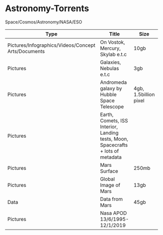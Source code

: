# Astronomy-Torrents
Space/Cosmos/Astronomy/NASA/ESO

| Type | Title | Size | Format | Link | 
|------|-------|------|--------|------|
| Pictures/Infographics/Videos/Concept Arts/Documents | On Vostok, Mercury, Skylab e.t.c | 10gb | Multiple |magnet:?xt=urn:btih:CA2BA005BBECB495D4ED48F6409DA2E63C1A51FA&dn=Space |
| Pictures | Galaxies, Nebulas e.t.c | 3gb | TIFF (Zipped) | magnet:?xt=urn:btih:39C29B948289D1F2BC9F4AB3D60B0E22E91AB6D8&dn=File%20for%20CD.zip&tr=udp%3a%2f%2ftracker.leechers-paradise.org%3a6969&tr=udp%3a%2f%2fzer0day.ch%3a1337&tr=udp%3a%2f%2fopen.demonii.com%3a1337&tr=udp%3a%2f%2ftracker.coppersurfer.tk%3a6969&tr=udp%3a%2f%2fexodus.desync.com%3a6969
| Pictures | Andromeda galaxy by Hubble Space Telescope | 4gb, 1.5billion pixel | Photoshop Format | magnet:?xt=urn:btih:5BE3C93B5C5D9150AB819B14B90360182BD3E26C&dn=heic1502a.psb&tr=udp%3a%2f%2ftracker.publicbt.com%3a80&tr=udp%3a%2f%2ftracker.openbittorrent.com%3a80&tr=udp%3a%2f%2ftracker.istole.it%3a80&tr=http%3a%2f%2fdenis.stalker.h3q.com%3a6969%2fannounce&tr=udp%3a%2f%2ftracker.ccc.de%3a80 | 
| Pictures | Earth, Comets, ISS Interior, Landing tests, Moon, Spacecrafts + lots of metadata | | | magnet:?xt=urn:btih:EFB574E3839476F52BFA3D606BA1E4B7F7B784B2&dn=NASA%20Creative%20Commons%20-%20Expeditions%2030-42.zip&tr=udp%3a%2f%2ftracker.openbittorrent.com%3a80%2fannounce&tr=udp%3a%2f%2ftracker.publicbt.com%3a80%2fannounce&tr=udp%3a%2f%2ftracker.ccc.de%3a80%2fannounce | 
| Pictures | Mars Surface | 250mb | TIFF | magnet:?xt=urn:btih:059ed25558b4587143db637ac3ca94bebb57d88d&tr=http%3A%2F%2Facademictorrents.com%2Fannounce.php&tr=udp%3A%2F%2Ftracker.coppersurfer.tk%3A6969&tr=udp%3A%2F%2Ftracker.opentrackr.org%3A1337%2Fannounce&tr=udp%3A%2F%2Ftracker.leechers-paradise.org%3A6969 |
| Pictures | Global Image of Mars | 13gb | .cub | magnet:?xt=urn:btih:c746fd3441d19772627fd36599dc418241d39452&tr=http%3A%2F%2Facademictorrents.com%2Fannounce.php&tr=udp%3A%2F%2Ftracker.coppersurfer.tk%3A6969&tr=udp%3A%2F%2Ftracker.opentrackr.org%3A1337%2Fannounce&tr=udp%3A%2F%2Ftracker.leechers-paradise.org%3A6969 |
| Data | Data from Mars | 45gb | | magnet:?xt=urn:btih:8b89d5825ca251ea355277d1f6e014891aa24875&tr=http%3A%2F%2Facademictorrents.com%2Fannounce.php&tr=udp%3A%2F%2Ftracker.coppersurfer.tk%3A6969&tr=udp%3A%2F%2Ftracker.opentrackr.org%3A1337%2Fannounce&tr=udp%3A%2F%2Ftracker.leechers-paradise.org%3A6969 |
| Pictures | Nasa APOD 13/6/1995-12/1/2019 | | | magnet:?xt=urn:btih:65A5380AA1646723B602211BA071B81F47398BF7&dn=NASA%20APOD%20%28A%20picture%20of%20the%20day%20%281995.06.13-2019.01.12%29%29&tr=udp%3a%2f%2ftracker.openbittorrent.com%3a80%2fannounce&tr=udp%3a%2f%2ftracker.opentrackr.org%3a1337%2fannounce |

